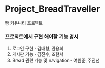 # Project_BreadTraveller
빵 커뮤니티 프로젝트

### 프로젝트에서 구현 해야할 기능 명시
1. 로그인 구현 - 김태형, 권용희
2. 게시판 기능 - 김진수, 조현서
3. Bread 관련 기능 및 navigation - 여원준, 주진선
